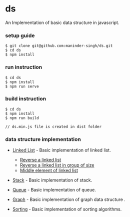 # ds

An Implementation of basic data structure in javascript.

### setup guide
```
$ git clone git@github.com:maninder-singh/ds.git
$ cd ds
$ npm install
```
### run instruction 
```
$ cd ds
$ npm install
$ npm run serve

```

### build instruction 
```
$ cd ds
$ npm install
$ npm run build

// ds.min.js file is created in dist folder
```

### data structure implementation 
* [Linked List](src/linkedlist/LINKEDLIST.md) - Basic implementation of linked list.
    * [Reverse a linked list](src/linkedlist/reverse-linkedlist.js) 
    * [Reverse a linked list in group of size](src/linkedlist/reverse-linkedlist-in-group.js)
    * [Middle element of linked list](src/linkedlist/middle-of-linkedlist.js) 
* [Stack](src/stack/STACK.md) - Basic implementation of stack.

* [Queue](src/queue/QUEUE.md) - Basic implementation of queue.

* [Graph](src/graph/GRAPH.md) - Basic implementation of graph data structure .

* [Sorting](src/sort/SORT.md) - Basic implementation of sorting algorithms.